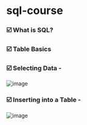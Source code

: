 # sql-course

### ☑️  What is SQL?
### ☑️  Table Basics
### ☑️  Selecting Data - 
![image](https://github.com/user-attachments/assets/97bfcb17-4abb-4848-af00-55443f0e3ca4)


### ☑️  Inserting into a Table - 
![image](https://github.com/user-attachments/assets/81fb0fdd-880e-4058-9f5a-f9f85afa15a4)

